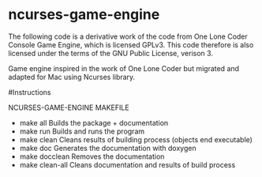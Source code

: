 # ncurses-game-engine

The following code is a derivative work of the code from One Lone Coder Console Game Engine, which is licensed GPLv3. 
This code therefore is also licensed under the terms of the GNU Public License, verison 3.

Game engine inspired in the work of One Lone Coder but migrated and adapted for Mac 
using Ncurses library.

#Instructions

NCURSES-GAME-ENGINE MAKEFILE
- make all        Builds the package + documentation
- make run        Builds and runs the program
- make clean      Cleans results of building process (objects end executable)
- make doc        Generates the documentation with doxygen
- make docclean   Removes the documentation
- make clean-all  Cleans documentation and results of build process



